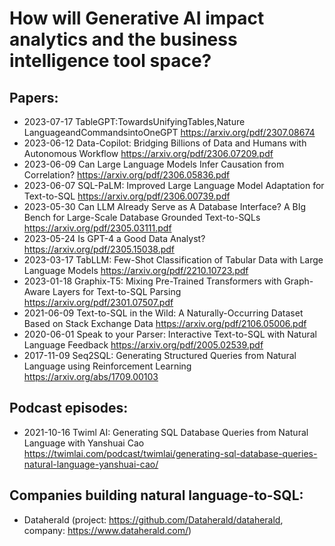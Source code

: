 # How will Generative AI impact analytics and the business intelligence tool space? 

## Papers:
+ 2023-07-17 TableGPT:TowardsUnifyingTables,Nature LanguageandCommandsintoOneGPT https://arxiv.org/pdf/2307.08674
+ 2023-06-12 Data-Copilot: Bridging Billions of Data and Humans with Autonomous Workflow https://arxiv.org/pdf/2306.07209.pdf
+ 2023-06-09 Can Large Language Models Infer Causation from Correlation? https://arxiv.org/pdf/2306.05836.pdf
+ 2023-06-07 SQL-PaLM: Improved Large Language Model Adaptation for Text-to-SQL https://arxiv.org/pdf/2306.00739.pdf
+ 2023-05-30 Can LLM Already Serve as A Database Interface? A BIg Bench for Large-Scale Database Grounded Text-to-SQLs https://arxiv.org/pdf/2305.03111.pdf
+ 2023-05-24 Is GPT-4 a Good Data Analyst? https://arxiv.org/pdf/2305.15038.pdf
+ 2023-03-17 TabLLM: Few-Shot Classification of Tabular Data with Large Language Models https://arxiv.org/pdf/2210.10723.pdf
+ 2023-01-18 Graphix-T5: Mixing Pre-Trained Transformers with Graph-Aware Layers for Text-to-SQL Parsing https://arxiv.org/pdf/2301.07507.pdf
+ 2021-06-09 Text-to-SQL in the Wild: A Naturally-Occurring Dataset Based on Stack Exchange Data https://arxiv.org/pdf/2106.05006.pdf
+ 2020-06-01 Speak to your Parser: Interactive Text-to-SQL with Natural Language Feedback https://arxiv.org/pdf/2005.02539.pdf
+ 2017-11-09 Seq2SQL: Generating Structured Queries from Natural Language using Reinforcement Learning https://arxiv.org/abs/1709.00103

## Podcast episodes:
+ 2021-10-16 Twiml AI: Generating SQL Database Queries from Natural Language with Yanshuai Cao https://twimlai.com/podcast/twimlai/generating-sql-database-queries-natural-language-yanshuai-cao/

## Companies building natural language-to-SQL:
+ Dataherald (project: https://github.com/Dataherald/dataherald, company: https://www.dataherald.com/)
